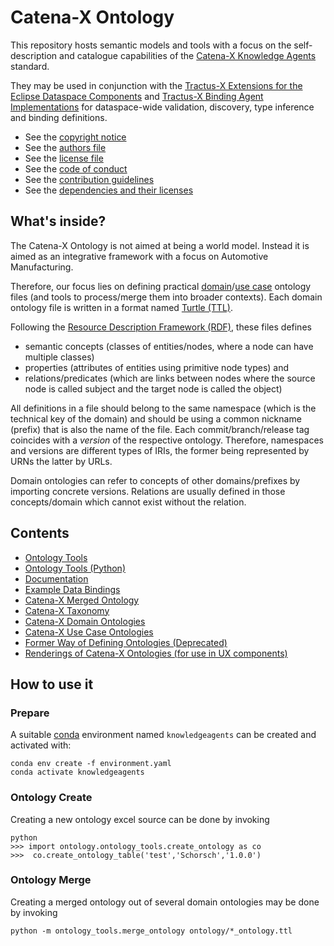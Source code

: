 # Catena-X Ontology 

This repository hosts semantic models and tools with a focus on the self-description and catalogue capabilities of the 
[Catena-X Knowledge Agents](https://catenax-ng.github.io/product-knowledge/docs/adoption-view/CX-0084-Federated_Queries_In_Data_Spaces_v1.0.0) standard. 

They may be used in conjunction with the [Tractus-X Extensions for the Eclipse Dataspace Components](https://github.com/catenax-ng/product-agents-edc) and 
[Tractus-X Binding Agent Implementations](https://github.com/catenax-ng/product-agents) for dataspace-wide validation, discovery, type inference and binding definitions.

* See the [copyright notice](COPYRIGHT.md)
* See the [authors file](AUTHORS.md)
* See the [license file](LICENSE.md)
* See the [code of conduct](CODE_OF_CONDUCT.md)
* See the [contribution guidelines](CONTRIBUTING.md)
* See the [dependencies and their licenses](DEPENDENCIES.md)

## What's inside?

The Catena-X Ontology is not aimed at being a world model. 
Instead it is aimed as an integrative framework with a focus on Automotive Manufacturing.

Therefore, our focus lies on defining practical [domain](ontology)/[use case](ontology_use_case) ontology files (and tools to process/merge them into broader contexts).
Each domain ontology file is written in a format named [Turtle (TTL)](https://www.w3.org/TeamSubmission/turtle/).

Following the [Resource Description Framework (RDF)](https://en.wikipedia.org/wiki/Resource_Description_Framework), these files defines 
- semantic concepts (classes of entities/nodes, where a node can have multiple classes)
- properties (attributes of entities using primitive node types) and 
- relations/predicates (which are links between nodes where the source node is called subject and the target node is called the object) 

All definitions in a file should belong to the same namespace (which is the technical key of the domain) and should be using a common nickname (prefix)
that is also the name of the file. Each commit/branch/release tag coincides with a *version* of the respective ontology. Therefore, namespaces and 
versions are different types of IRIs, the former being represented by URNs the latter by URLs.

Domain ontologies can refer to concepts of other domains/prefixes by importing concrete versions.
Relations are usually defined in those concepts/domain which cannot exist without the relation.

## Contents

- [Ontology Tools](tools)
- [Ontology Tools (Python)](ontology_tools)
- [Documentation](ontology_documentation)
- [Example Data Bindings](ontology_mapping)
- [Catena-X Merged Ontology](ontology.ttl)
- [Catena-X Taxonomy](taxonomy.ttl)
- [Catena-X Domain Ontologies](ontology)
- [Catena-X Use Case Ontologies](ontology_use_case)
- [Former Way of Defining Ontologies (Deprecated)](ontology_tables)
- [Renderings of Catena-X Ontologies (for use in UX components)](vowl)

## How to use it

### Prepare

A suitable [conda](https://conda.io/) environment named `knowledgeagents` can be created
and activated with:

```
conda env create -f environment.yaml
conda activate knowledgeagents
```

### Ontology Create

Creating a new ontology excel source can be done by invoking

```
python 
>>> import ontology.ontology_tools.create_ontology as co
>>>  co.create_ontology_table('test','Schorsch','1.0.0')
```

### Ontology Merge

Creating a merged ontology out of several domain ontologies may be done by invoking

```
python -m ontology_tools.merge_ontology ontology/*_ontology.ttl 
```

